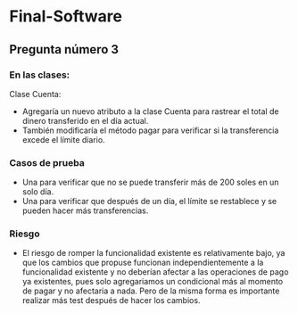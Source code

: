 # Final-Software

## Pregunta número 3

### En las clases:
Clase Cuenta:  
  - Agregaría un nuevo atributo a la clase Cuenta para rastrear el total de dinero transferido en el día actual.  
  - También modificaría el método pagar para verificar si la transferencia excede el límite diario.

### Casos de prueba
  - Una para verificar que no se puede transferir más de 200 soles en un solo día.  
  - Una para verificar que después de un día, el límite se restablece y se pueden hacer más transferencias.

### Riesgo
  - El riesgo de romper la funcionalidad existente es relativamente bajo, ya que los cambios que propuse funcionan independientemente a la funcionalidad existente y no deberían afectar a las operaciones de pago ya existentes, pues solo agregariamos un condicional más al momento de pagar y no afectaria a nada. Pero de la misma forma es importante realizar más test después de hacer los cambios.
